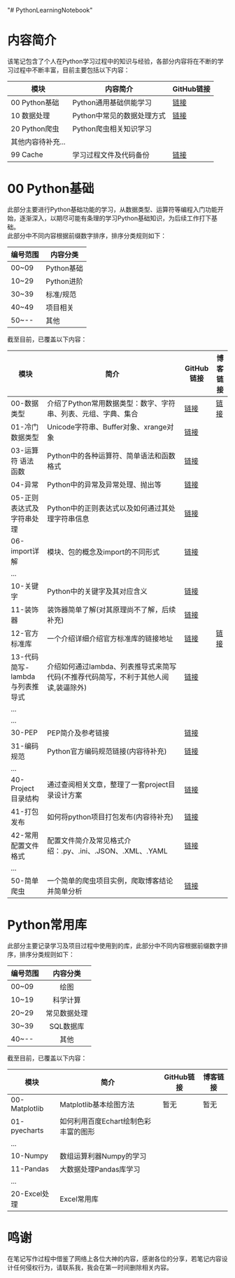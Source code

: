 "# PythonLearningNotebook" 
# 内容简介
该笔记包含了个人在Python学习过程中的知识与经验，各部分内容将在不断的学习过程中不断丰富，目前主要包括以下内容：
<center>

|模块|内容简介|GitHub链接|
|--|--|--|
|00 Python基础|Python通用基础供能学习|[链接](https://github.com/Leon-Hou/PythonLearningNotebook/tree/master/00%20Python%E5%9F%BA%E7%A1%80)|
|10 数据处理|Python中常见的数据处理方式|[链接](https://github.com/Leon-Hou/PythonLearningNotebook/tree/master/10-%E6%95%B0%E6%8D%AE%E5%A4%84%E7%90%86)|
|20 Python爬虫|Python爬虫相关知识学习||
|其他内容待补充...|
|99 Cache|学习过程文件及代码备份|[链接](https://github.com/Leon-Hou/PythonLearningNotebook/tree/master/99%20Cache)|
</center>

# 00 Python基础
此部分主要进行Python基础功能的学习，从数据类型、运算符等编程入门功能开始，逐渐深入，以期尽可能有条理的学习Python基础知识，为后续工作打下基础。  
此部分中不同内容根据前缀数字排序，排序分类规则如下：
<center>
    
|编号范围|内容分类|
|-|-|
|00~09|Python基础|
10~29|Python进阶|
30~39|标准/规范|
40~49|项目相关|
50~--|其他|
    
</center>
截至目前，已覆盖以下内容：  
<center>

|模块|简介|GitHub链接|博客链接|
|--|--|--|--|
|00-数据类型|介绍了Python常用数据类型：数字、字符串、列表、元组、字典、集合|[链接](https://github.com/Leon-Hou/PythonLearningNotebook/blob/master/00%20Python%E5%9F%BA%E7%A1%80/00-%E6%95%B0%E6%8D%AE%E7%B1%BB%E5%9E%8B.ipynb)|[链接](https://www.toutiao.com/i6848423342865646091/)|
|01-冷门数据类型|Unicode字符串、Buffer对象、xrange对象|[链接](https://github.com/Leon-Hou/PythonLearningNotebook/blob/master/00%20Python%E5%9F%BA%E7%A1%80/01-%E5%86%B7%E9%97%A8%E6%95%B0%E6%8D%AE%E7%B1%BB%E5%9E%8B.ipynb)||
|03-运算符 语法 函数|Python中的各种运算符、简单语法和函数格式|[链接](https://github.com/Leon-Hou/PythonLearningNotebook/blob/master/00%20Python%E5%9F%BA%E7%A1%80/03-%E8%BF%90%E7%AE%97%E7%AC%A6%20%E8%AF%AD%E6%B3%95%20%E5%87%BD%E6%95%B0.ipynb)||
|04-异常|Python中的异常及异常处理、抛出等|[链接](https://github.com/Leon-Hou/PythonLearningNotebook/blob/master/00%20Python%E5%9F%BA%E7%A1%80/04-%E5%BC%82%E5%B8%B8.ipynb)||
|05-正则表达式及字符串处理|Python中的正则表达式以及如何通过其处理字符串信息|[链接](https://github.com/Leon-Hou/PythonLearningNotebook/blob/master/00%20Python基础/05-正则表达式及字符串处理.ipynb)||
|06-import详解|模块、包的概念及import的不同形式|[链接](https://github.com/Leon-Hou/PythonLearningNotebook/blob/master/00%20Python基础/06-import详解.ipynb)||
|...||||
|10-关键字|Python中的关键字及其对应含义|[链接](https://github.com/Leon-Hou/PythonLearningNotebook/blob/master/00%20Python%E5%9F%BA%E7%A1%80/10-%E5%85%B3%E9%94%AE%E5%AD%97.ipynb)||
|11-装饰器|装饰器简单了解(对其原理尚不了解，后续补充)|[链接](https://github.com/Leon-Hou/PythonLearningNotebook/blob/master/00%20Python基础/11-装饰器N.ipynb)||
|12-官方标准库|一个介绍详细介绍官方标准库的链接地址|[链接](https://github.com/Leon-Hou/PythonLearningNotebook/blob/master/00%20Python基础/12-官方标准库.ipynb)|[链接](https://docs.python.org/zh-cn/3/library/index.html)|
|13-代码简写-lambda与列表推导式|介绍如何通过lambda、列表推导式来简写代码(不推荐代码简写，不利于其他人阅读,装逼除外)|[链接](https://github.com/Leon-Hou/PythonLearningNotebook/blob/master/00%20Python基础/13-代码简写-lambda与列表推导式.ipynb)||
|...||||
|...||||
|30-PEP|PEP简介及参考链接|[链接](https://github.com/Leon-Hou/PythonLearningNotebook/blob/master/00%20Python基础/30-PEP.ipynb)||
|31-编码规范|Python官方编码规范链接(内容待补充)|[链接](https://github.com/Leon-Hou/PythonLearningNotebook/blob/master/00%20Python基础/31-编码规范.ipynb)||
|...||||
|40-Project目录结构|通过查阅相关文章，整理了一套project目录设计方案|[链接](https://github.com/Leon-Hou/PythonLearningNotebook/blob/master/00%20Python基础/40-Project目录结构.ipynb)||
|41-打包发布|如何将python项目打包发布(内容待补充)|[链接](https://github.com/Leon-Hou/PythonLearningNotebook/blob/master/00%20Python基础/41-打包发布.ipynb)||
|42-常用配置文件格式|配置文件简介及常见格式介绍：.py、.ini、.JSON、.XML、.YAML|[链接](https://github.com/Leon-Hou/PythonLearningNotebook/blob/master/00%20Python基础/42-常用配置文件格式.ipynb)||
|...||||
|50-简单爬虫|一个简单的爬虫项目实例，爬取博客结论并简单分析|[链接](https://github.com/Leon-Hou/PythonLearningNotebook/blob/master/00%20Python基础/50-简单爬虫.ipynb)||
</center>
    
# Python常用库
此部分主要记录学习及项目过程中使用到的库，此部分中不同内容根据前缀数字排序，排序分类规则如下：
<center>

|编号范围|内容分类|
|-|:-:|
|00~09|绘图|
10~19|科学计算|
20~29|常见数据处理|
30~39|SQL数据库|
40~--|其他|
</center>
截至目前，已覆盖以下内容：  
<center>

|模块|简介|GitHub链接|博客链接|
|--|--|--|--|
|00-Matplotlib|Matplotlib基本绘图方法|暂无|暂无|
|01-pyecharts|如何利用百度Echart绘制色彩丰富的图形|||
|...||||
|10-Numpy|数组运算利器Numpy的学习|||
|11-Pandas|大数据处理Pandas库学习|||
|...||||
|20-Excel处理|Excel常用库|||
</center>





# 鸣谢
在笔记写作过程中借鉴了网络上各位大神的内容，感谢各位的分享，若笔记内容设计任何侵权行为，请联系我，我会在第一时间删除相关内容。

